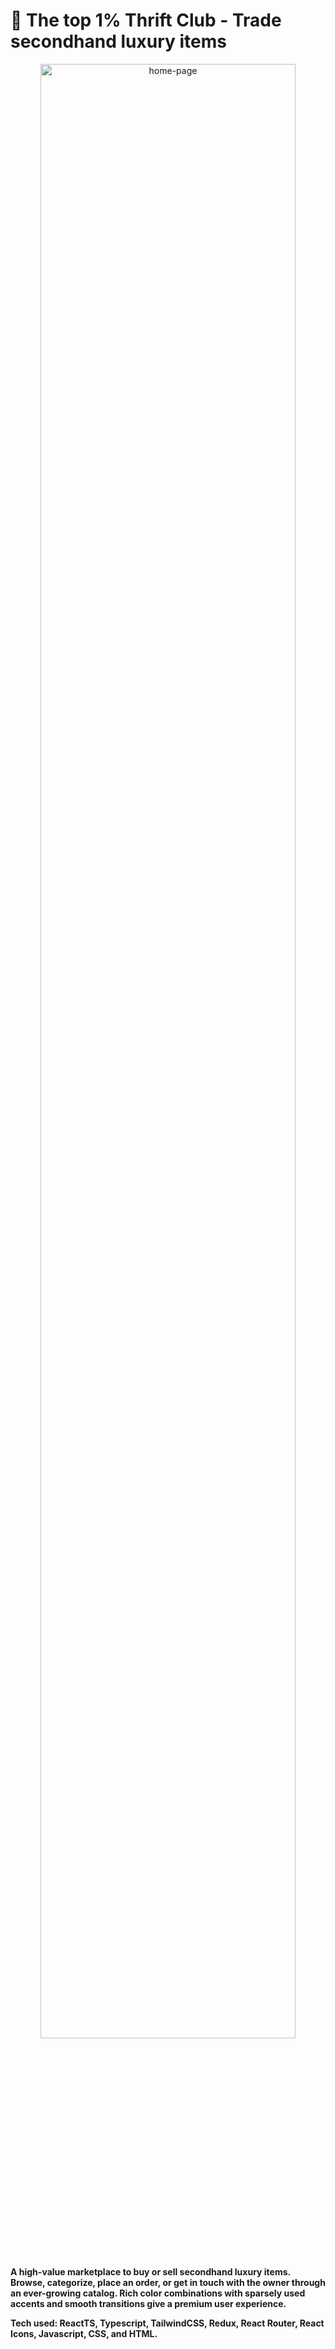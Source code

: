 # 💎 The top 1% Thrift Club - Trade secondhand luxury items

<div align="center">
    <img width="90%" height="90%" src="https://firebasestorage.googleapis.com/v0/b/github-profile-v1.appspot.com/o/projects%2F1percent-thrift-club%2FScreenshot%202022-12-21%20at%2020-07-02%20The%20Top%201%20Thrift%20Club%20-%20Buy%20or%20Sell%20used%20luxury%20items%20at%20fair%20prices.webp?alt=media&token=dffc580c-3b84-4dd8-9d64-82a1ea7d6822" alt="home-page">
</div>

**A high-value marketplace to buy or sell secondhand luxury items. Browse, categorize, place an order, or get in touch with the owner through an ever-growing catalog. Rich color combinations with sparsely used accents and smooth transitions give a premium user experience.**

**Tech used: ReactTS, Typescript, TailwindCSS, Redux, React Router, React Icons, Javascript, CSS, and HTML.**
